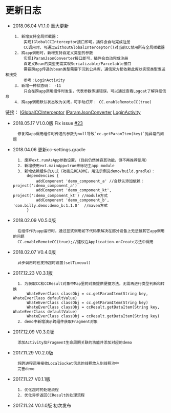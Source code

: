 
# 更新日志

- 2018.06.04 V1.1.0 重大更新
~~~
    1. 新增支持全局拦截器： 
        实现IGlobalCCInterceptor接口即可，插件会自动完成注册
        CC调用时，可通过withoutGlobalInterceptor()对当前CC禁用所有全局拦截器
    2. 跨app调用时，新增支持自定义类型的参数
        实现IParamJsonConverter接口即可，插件会自动完成注册
        自定义Bean的类型无需实现Serializable/Parcelable接口
        需要跨app传递的bean类型需要下沉到公共库，通信双方都依赖此库以实现类型发送和接受
        参考：LoginActivity
    3. 新增一种状态码： -11
        只会在跨app调用组件时发生，代表参数传递错误，可以通过查看Logcat了解详细信息
    4. 跨app调用默认状态改为关闭，可手动打开： CC.enableRemoteCC(true)
~~~
链接：
[IGlobalCCInterceptor](https://github.com/luckybilly/CC/blob/master/cc/src/main/java/com/billy/cc/core/component/IGlobalCCInterceptor.java)
[IParamJsonConverter](https://github.com/luckybilly/CC/blob/master/cc/src/main/java/com/billy/cc/core/component/IParamJsonConverter.java)
[LoginActivity](https://github.com/luckybilly/CC/blob/master/demo_component_b/src/main/java/com/billy/cc/demo/component/b/LoginActivity.java)

- 2018.05.17 V1.0.0版 Fix issue [#23](https://github.com/luckybilly/CC/issues/23)


        修复跨app调用组件时传递的参数为null导致`cc.getParamItem(key)`抛异常的问题

- 2018.04.06 更新cc-settings.gradle


        1. 废弃ext.runAsApp参数设置，（目前仍然兼容其功能，但不再推荐使用）
        2. 新增使用ext.mainApp=true来标记主app module
        3. 新增依赖组件的方式（功能见README，用法示例见demo/build.gradle）： 
            dependencies {
                addComponent 'demo_component_a' //会默认添加依赖：project(':demo_component_a')
                addComponent 'demo_component_kt', project(':demo_component_kt') //module方式
                addComponent 'demo_component_b', 'com.billy.demo:demo_b:1.1.0'  //maven方式
            }
        

- 2018.02.09 V0.5.0版

        
        在组件作为app运行时，通过显式调用如下代码来解决在部分设备上无法被其它app调用的问题
        CC.enableRemoteCC(true);//建议在Application.onCreate方法中调用

- 2018.02.07 V0.4.0版

        
        异步调用时也支持超时设置(setTimeout)

- 2017.12.23 V0.3.1版

        
        1. 为获取CC和CCResult对象中Map里的对象提供便捷方法，无需再进行类型判断和转换
            WhateEverClass classObj = cc.getParamItem(String key, WhateEverClass defaultValue)
            WhateEverClass classObj = cc.getParamItem(String key)
            WhateEverClass classObj = ccResult.getDataItem(String key, WhateEverClass defaultValue)
            WhateEverClass classObj = ccResult.getDataItem(String key)
        2. demo中新增演示跨组件获取Fragment对象
            
        

- 2017.12.09 V0.3.0版

    
        添加Activity及Fragment生命周期关联的功能并添加对应的demo

- 2017.11.29 V0.2.0版


        将跨进程调用接收LocalSocket信息的线程放入到线程池中
        完善demo
        
- 2017.11.27 V0.1.1版
    
    
        1. 优化超时的处理流程
        2. 优化异步返回CCResult的处理流程

- 2017.11.24 V0.1.0版 初次发布